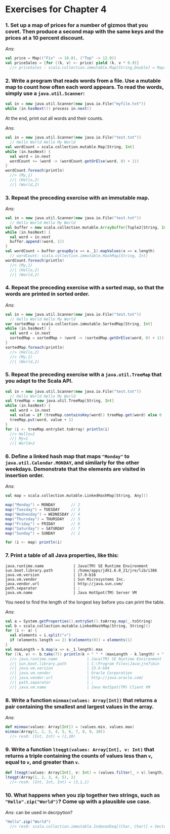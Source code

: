 Exercises for Chapter 4
=======================

### 1. Set up a map of prices for a number of gizmos that you covet. Then produce a second map with the same keys and the prices at a 10 percent discount.

_Ans_:

```scala
val price = Map(("Fix" -> 10.0), ("Top" -> 12.0))
val priceSales = {for ((k, v) <- price) yield (k, v * 0.9)}
  //> priceSales : scala.collection.immutable.Map[String,Double] = Map(Fix -> 9.0, Top -> 10.8)
```

### 2. Write a program that reads words from a file. Use a mutable map to count how often each word appears. To read the words, simply use a `java.util.Scanner`:

```scala
val in = new java.util.Scanner(new java.io.File("myfile.txt"))
while (in.hasNext()) process in.next()
```

At the end, print out all words and their counts.

_Ans_:

```scala
val in = new java.util.Scanner(new java.io.File("test.txt"))
  // Hello World Hello My World
val wordCount = scala.collection.mutable.Map[String, Int]
while (in.hasNext) {
  val word = in.next
  wordCount += (word -> (wordCount.getOrElse(word, 0) + 1))
}
wordCount.foreach(println)
  //> (My,1)
  //| (Hello,2)
  //| (World,2)
```

### 3. Repeat the preceding exercise with an immutable map.

_Ans_:

```scala
val in = new java.util.Scanner(new java.io.File("test.txt"))
  // Hello World Hello My World
val buffer = new scala.collection.mutable.ArrayBuffer[Tuple2[String, Int]]
while (in.hasNext) {
  val word = in.next
  buffer.append((word, 1))
}
val wordCount = buffer.groupBy(x => x._1).mapValues(x => x.length)
  // wordCount: scala.collection.immutable.HashMap[String, Int]
wordCount.foreach(println)
  //> (My,1)
  //| (Hello,2)
  //| (World,2)
```

### 4. Repeat the preceding exercise with a sorted map, so that the words are printed in sorted order.

_Ans_:

```scala
val in = new java.util.Scanner(new java.io.File("test.txt"))
  // Hello World Hello My World
var sortedMap = scala.collection.immutable.SortedMap[String, Int]
while (in.hasNext) {
  val word = in.next
  sortedMap = sortedMap + (word -> (sortedMap.getOrElse(word, 0) + 1))
}
sortedMap.foreach(println)
  //> (Hello,2)
  //> (My,1)
  //| (World,2)
```

### 5. Repeat the preceding exercise with a `java.util.TreeMap` that you adapt to the Scala API.

```scala
val in = new java.util.Scanner(new java.io.File("test.txt"))
  // Hello World Hello My World
val treeMap = new java.util.TreeMap[String, Int]
while (in.hasNext) {
  val word = in.next
  val value = if (treeMap.containsKey(word)) treeMap.get(word) else 0
  treeMap.put(word, value + 1)
}
for (i <- treeMap.entrySet.toArray) println(i)
  //> Hello=2
  //| My=1
  //| World=2
```

### 6. Define a linked hash map that maps `"Monday"` to `java.util.Calendar.MONDAY`, and similarly for the other weekdays. Demonstrate that the elements are visited in insertion order.

_Ans_:

```scala
val map = scala.collection.mutable.LinkedHashMap[String, Any]()

map("Monday") = MONDAY       // 2
map("Tuesday") = TUESDAY     // 3
map("Wednesday") = WEDNESDAY // 4
map("Thursday") = THURSDAY   // 5
map("Friday") = FRIDAY       // 6
map("Saturday") = SATURDAY   // 7
map("Sunday") = SUNDAY       // 1

for (i <- map) println(i)  
```

### 7. Print a table of all Java properties, like this:

```
java.runtime.name             | Java(TM) SE Runtime Environment
sun.boot.library.path         | /home/apps/jdk1.6.0_21/jre/lib/i386
java.vm.version               | 17.0-b16
java.vm.vendor                | Sun Microsystems Inc.
java.vendor.url               | http://java.sun.com/
path.separator                | :
java.vm.name                  | Java HotSpot(TM) Server VM
```

You need to find the length of the longest key before you can print the table.

_Ans_:

```scala
val a = System.getProperties().entrySet().toArray.map(_.toString)
val b = scala.collection.mutable.LinkedHashMap[String, String]()
for (i <- a) {
  val elements = i.split("=")
  if (elements.length == 2) b(elements(0)) = elements(1)
}
val maxLength = b.map(x => x._1.length).max
for ((k, v) <- b.take(7)) println(k + " " * (maxLength - k.length) + " | " + v)
  //> java.runtime.name             | Java(TM) SE Runtime Environment
  //| sun.boot.library.path         | C:\Program Files\Java\jre7\bin
  //| java.vm.version               | 23.6-b04
  //| java.vm.vendor                | Oracle Corporation
  //| java.vendor.url               | http://java.oracle.com/
  //| path.separator                | ;
  //| java.vm.name                  | Java HotSpot(TM) Client VM
```

### 8. Write a function `minmax(values: Array[Int])` that returns a pair containing the smallest and largest values in the array.

_Ans_:

```scala
def minmax(values: Array[Int]) = (values.min, values.max)
minmax(Array(1, 2, 3, 4, 5, 6, 7, 8, 9, 10))
  //> res0: (Int, Int) = (1,10)
```

### 9. Write a function `lteqgt(values: Array[Int], v: Int)` that returns a triple containing the counts of values less than `v`, equal to `v`, and greater than `v`.

```scala
def lteqgt(values: Array[Int], v: Int) = (values.filter(_ > v).length, values.filter(_ == v).length, values.filter(_ < v).length)
lteqgt(Array(1, 2, 3, 4, 5), 2)
  //> res0: (Int, Int, Int) = (3,1,1)
```

### 10. What happens when you zip together two strings, such as `"Hello".zip("World")`? Come up with a plausible use case.

_Ans_: can be used in decrpytion?

```scala
"Hello".zip("World")
  //> res0: scala.collection.immutable.IndexedSeq[(Char, Char)] = Vector((H,W), (e,o), (l,r), (l,l), (o,d))
```
